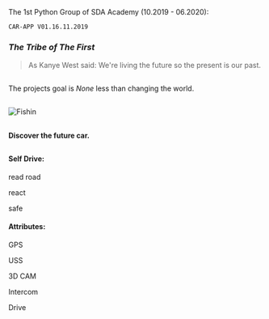 ##
  The 1st Python Group of SDA Academy (10.2019 - 06.2020):

    CAR-APP V01.16.11.2019             
    
 ###  *The Tribe of The First* 
 
>As Kanye West said:
> We're living the future so
> the present is our past.
##
The projects goal is *None* less than changing the world. 
 ##

![Fishin](https://img.discogs.com/PSLvvH2ISy0uB08BrkwpQsvNNZU=/fit-in/600x936/filters:strip_icc():format(jpeg):mode_rgb():quality(90)/discogs-images/R-6705192-1425000913-3396.jpeg.jpg)

##


  

##
#### Discover the future car.
## 
#### Self Drive:


read road

react

safe

 #### Attributes:

GPS

USS

3D CAM

Intercom

Drive


